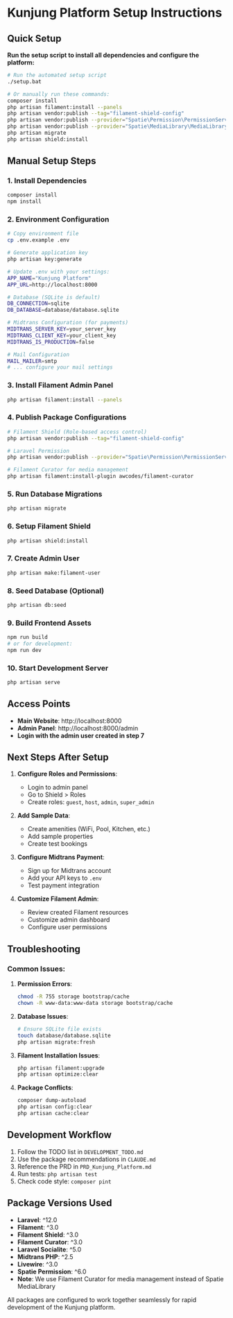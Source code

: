 # Kunjung Platform Setup Instructions

## Quick Setup

**Run the setup script to install all dependencies and configure the platform:**

```bash
# Run the automated setup script
./setup.bat

# Or manually run these commands:
composer install
php artisan filament:install --panels
php artisan vendor:publish --tag="filament-shield-config"
php artisan vendor:publish --provider="Spatie\Permission\PermissionServiceProvider"
php artisan vendor:publish --provider="Spatie\MediaLibrary\MediaLibraryServiceProvider" --tag="medialibrary-migrations"
php artisan migrate
php artisan shield:install
```

## Manual Setup Steps

### 1. Install Dependencies
```bash
composer install
npm install
```

### 2. Environment Configuration
```bash
# Copy environment file
cp .env.example .env

# Generate application key
php artisan key:generate

# Update .env with your settings:
APP_NAME="Kunjung Platform"
APP_URL=http://localhost:8000

# Database (SQLite is default)
DB_CONNECTION=sqlite
DB_DATABASE=database/database.sqlite

# Midtrans Configuration (for payments)
MIDTRANS_SERVER_KEY=your_server_key
MIDTRANS_CLIENT_KEY=your_client_key
MIDTRANS_IS_PRODUCTION=false

# Mail Configuration
MAIL_MAILER=smtp
# ... configure your mail settings
```

### 3. Install Filament Admin Panel
```bash
php artisan filament:install --panels
```

### 4. Publish Package Configurations
```bash
# Filament Shield (Role-based access control)
php artisan vendor:publish --tag="filament-shield-config"

# Laravel Permission
php artisan vendor:publish --provider="Spatie\Permission\PermissionServiceProvider"

# Filament Curator for media management
php artisan filament:install-plugin awcodes/filament-curator
```

### 5. Run Database Migrations
```bash
php artisan migrate
```

### 6. Setup Filament Shield
```bash
php artisan shield:install
```

### 7. Create Admin User
```bash
php artisan make:filament-user
```

### 8. Seed Database (Optional)
```bash
php artisan db:seed
```

### 9. Build Frontend Assets
```bash
npm run build
# or for development:
npm run dev
```

### 10. Start Development Server
```bash
php artisan serve
```

## Access Points

- **Main Website**: http://localhost:8000
- **Admin Panel**: http://localhost:8000/admin
- **Login with the admin user created in step 7**

## Next Steps After Setup

1. **Configure Roles and Permissions**:
   - Login to admin panel
   - Go to Shield > Roles
   - Create roles: `guest`, `host`, `admin`, `super_admin`

2. **Add Sample Data**:
   - Create amenities (WiFi, Pool, Kitchen, etc.)
   - Add sample properties
   - Create test bookings

3. **Configure Midtrans Payment**:
   - Sign up for Midtrans account
   - Add your API keys to `.env`
   - Test payment integration

4. **Customize Filament Admin**:
   - Review created Filament resources
   - Customize admin dashboard
   - Configure user permissions

## Troubleshooting

### Common Issues:

1. **Permission Errors**:
   ```bash
   chmod -R 755 storage bootstrap/cache
   chown -R www-data:www-data storage bootstrap/cache
   ```

2. **Database Issues**:
   ```bash
   # Ensure SQLite file exists
   touch database/database.sqlite
   php artisan migrate:fresh
   ```

3. **Filament Installation Issues**:
   ```bash
   php artisan filament:upgrade
   php artisan optimize:clear
   ```

4. **Package Conflicts**:
   ```bash
   composer dump-autoload
   php artisan config:clear
   php artisan cache:clear
   ```

## Development Workflow

1. Follow the TODO list in `DEVELOPMENT_TODO.md`
2. Use the package recommendations in `CLAUDE.md`
3. Reference the PRD in `PRD_Kunjung_Platform.md`
4. Run tests: `php artisan test`
5. Check code style: `composer pint`

## Package Versions Used

- **Laravel**: ^12.0
- **Filament**: ^3.0
- **Filament Shield**: ^3.0
- **Filament Curator**: ^3.0
- **Laravel Socialite**: ^5.0
- **Midtrans PHP**: ^2.5
- **Livewire**: ^3.0
- **Spatie Permission**: ^6.0
- **Note**: We use Filament Curator for media management instead of Spatie MediaLibrary

All packages are configured to work together seamlessly for rapid development of the Kunjung platform.